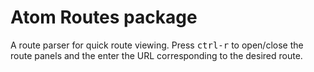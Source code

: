 # Atom Routes package
A route parser for quick route viewing.
Press <kbd>ctrl-r</kbd> to open/close the route panels and the enter the URL corresponding to the desired route.
